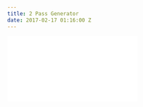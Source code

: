 ```yaml
---
title: 2 Pass Generator
date: 2017-02-17 01:16:00 Z
---
```


![2_password_generator_php.php](/uploads/2_password_generator_php.php)